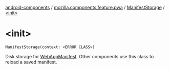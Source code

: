 [android-components](../../index.md) / [mozilla.components.feature.pwa](../index.md) / [ManifestStorage](index.md) / [&lt;init&gt;](./-init-.md)

# &lt;init&gt;

`ManifestStorage(context: <ERROR CLASS>)`

Disk storage for [WebAppManifest](../../mozilla.components.concept.engine.manifest/-web-app-manifest/index.md). Other components use this class to reload a saved manifest.

